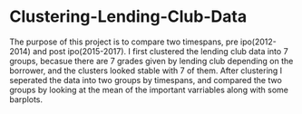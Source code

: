 # Clustering-Lending-Club-Data
The purpose of this project is to compare two timespans, pre ipo(2012-2014) and post ipo(2015-2017). I first clustered the lending club data into 7 groups, becasue there are 7 grades given by lending club depending on the borrower, and the clusters looked stable with 7 of them. After clustering I seperated the data into two groups by timespans, and compared the two groups by looking at the mean of the important varriables along with some barplots.

